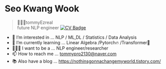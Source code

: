 # Seo Kwang Wook
> 👨🏻‍💻tommyEzreal   
> future NLP engineer 
[![CV Badge](http://img.shields.io/badge/-CV-blue?style=flat-square&logo=google%20drive&logoColor=white&link=https://drive.google.com/file/d/1hOKhMWkb_OBTJSvdE7zSj56K7Oevq9Wc/view?usp=sharing)](https://drive.google.com/file/d/1hOKhMWkb_OBTJSvdE7zSj56K7Oevq9Wc/view?usp=sharing) 

- 👀 I’m interested in ...  NLP / ML,DL / Statistics / Data Analysis         
- 🌱 I’m currently learning ... Linear Algebra /Pytorch🔥 /Transformer🤗
- 👨🏻‍💻 I want to be a ... NLP engineer/researcher
- 📫 How to reach me ... tommypro2130@naver.com
- 📚 Also have a blog ... https://nothinsgonnachangemyworld.tistory.com/













<!--
**tommyEzreal/tommyEzreal** is a ✨ _special_ ✨ repository because its `README.md` (this file) appears on your GitHub profile.

